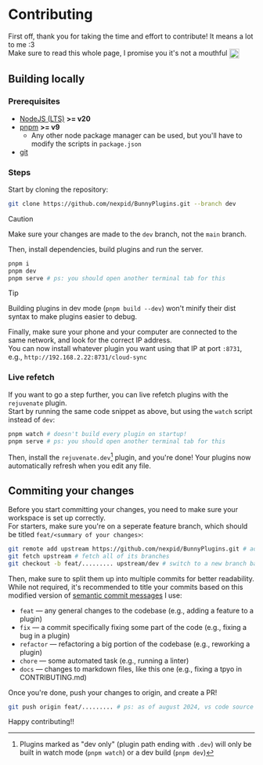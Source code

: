 # Contributing

First off, thank you for taking the time and effort to contribute! It means a lot to me :3  
Make sure to read this whole page, I promise you it's not a mouthful <img src="https://em-content.zobj.net/content/2020/07/27/funnyface.png" alt="TikTok emote of a pink face sticking out its tongue, [funnyface]" width=20 height=20 align="top" />

## Building locally

### Prerequisites

- [NodeJS (LTS)](https://nodejs.org/en/download/package-manager) **>= v20**
- [pnpm](https://pnpm.io/installation) **>= v9**
  - Any other node package manager can be used, but you'll have to modify the scripts in `package.json`
- [git](https://git-scm.com/)

### Steps

Start by cloning the repository:

```sh
git clone https://github.com/nexpid/BunnyPlugins.git --branch dev
```

> [!CAUTION]
> Make sure your changes are made to the `dev` branch, not the `main` branch.

Then, install dependencies, build plugins and run the server.

```sh
pnpm i
pnpm dev
pnpm serve # ps: you should open another terminal tab for this
```

> [!TIP]
> Building plugins in dev mode (`pnpm build --dev`) won't minify their dist syntax to make plugins easier to debug.

Finally, make sure your phone and your computer are connected to the same network, and look for the correct IP address.  
You can now install whatever plugin you want using that IP at port `:8731`, e.g., `http://192.168.2.22:8731/cloud-sync`

### Live refetch

If you want to go a step further, you can live refetch plugins with the `rejuvenate` plugin.  
Start by running the same code snippet as above, but using the `watch` script instead of `dev`:

```sh
pnpm watch # doesn't build every plugin on startup!
pnpm serve # ps: you should open another terminal tab for this
```

Then, install the `rejuvenate.dev`[^1] plugin, and you're done! Your plugins now automatically refresh when you edit any file.

## Commiting your changes

Before you start committing your changes, you need to make sure your workspace is set up correctly.  
For starters, make sure you're on a seperate feature branch, which should be titled `feat/<summary of your changes>`:

```sh
git remote add upstream https://github.com/nexpid/BunnyPlugins.git # add the upstream remote
git fetch upstream # fetch all of its branches
git checkout -b feat/......... upstream/dev # switch to a new branch based on upstream/dev
```

Then, make sure to split them up into multiple commits for better readability.  
While not required, it's recommended to title your commits based on this modified version of [semantic commit messages](https://gist.github.com/joshbuchea/6f47e86d2510bce28f8e7f42ae84c716) I use:

- `feat` — any general changes to the codebase (e.g., adding a feature to a plugin)
- `fix` — a commit specifically fixing some part of the code (e.g., fixing a bug in a plugin)
- `refactor` — refactoring a big portion of the codebase (e.g., reworking a plugin)
- `chore` — some automated task (e.g., running a linter)
- `docs` — changes to markdown files, like this one (e.g., fixing a tpyo in CONTRIBUTING.md)

Once you're done, push your changes to origin, and create a PR!

```sh
git push origin feat/......... # ps: as of august 2024, vs code source control doesn't let you push to a different remote, you must do this using git
```

Happy contributing!!

[^1]: Plugins marked as "dev only" (plugin path ending with `.dev`) will only be built in watch mode (`pnpm watch`) or a dev build (`pnpm dev`)
